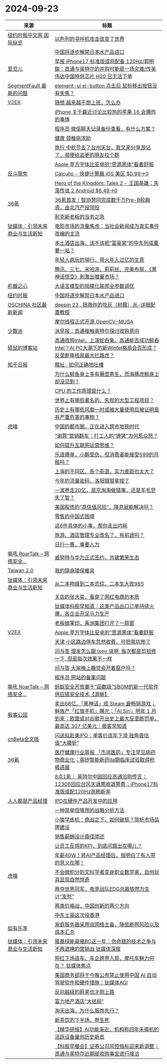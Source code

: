﻿# 2024-09-23

|来源|标题|
|---|---|
|[纽约时报中文网 国际纵览](http://cn.nytimes.com/rss/news.xml)|[以色列的寻呼机攻击改变了世界](https://cn.nytimes.com/opinion/20240923/israel-pager-attacks-supply-chain/?utm_source=RSS)|
||[中国将逐步解禁日本水产品进口](https://cn.nytimes.com/china/20240923/china-japan-seafood-ban-fukushima/?utm_source=RSS)|
|[爱范儿](https://www.ifanr.com/feed)|[早报 iPhone17 标准版或将配备 120Hz/郭明錤：高通与英特尔的并购可能是一场灾难/传英伟达中国特供芯片 H20 已无法下单](https://www.ifanr.com/1600020?utm_source=rss&utm_medium=rss&utm_campaign=)|
|[SegmentFault 最新的问题](https://segmentfault.com/feeds/questions)|[element-ui el-button 点击后 鼠标移出按钮没有失焦？](https://segmentfault.com/q/1010000045294904)|
|[V2EX](https://v2ex.com/index.xml)|[ 随想 越来越不想上班，怎么办](https://www.v2ex.com/t/1074943#reply43)|
||[ iPhone 关于最近讨论比较热的苹果 16 会爆炸的事情](https://www.v2ex.com/t/1074940#reply60)|
||[ 程序员 微信聊天记录备份查看，有什么方案？](https://www.v2ex.com/t/1074938#reply11)|
||[ 健康 颈椎病求助](https://www.v2ex.com/t/1074933#reply11)|
||[ 旅行 中秋节去了台州天台，我又来分享游记了，顺便给追更的朋友拉个群](https://www.v2ex.com/t/1074931#reply13)|
||[ Apple 苹方字体比安卓的“思源黑体”看着舒服](https://www.v2ex.com/t/1074926#reply20)|
|[反斗限免](https://free.apprcn.com/feed/)|[Calcullo - 快捷计算器 iOS 美区 $0.99→0 ](https://free.apprcn.com/calcullo/)|
||[Hero of the Kingdom: Tales 2 - 王国英雄：失落传说 2 Android $6.49→0 ](https://free.apprcn.com/hero-of-the-kingdom-tales-2-5/)|
|[36氪](https://www.36kr.com/feed)|[36氪首发｜智协慧同完成数千万Pre-B轮融资，由北汽产投领投](https://36kr.com/p/2955334907686021?f=rss)|
||[耐克新老板的当务之急](https://36kr.com/p/2959234120159497?f=rss)|
|[钛媒体：引领未来商业与生活新知](https://www.tmtpost.com/feed)|[电影市场的流量焦虑：当社会新闻成为真实事件改编的主流](https://www.tmtpost.com/7259534.html)|
||[本土酒店出海，该不该把“富豪窝”的中东列成重要一站？](https://www.tmtpost.com/7259460.html)|
||[年轻人疯玩的骑行，带火年入过亿的生意](https://www.tmtpost.com/7259493.html)|
||[腾讯、三七、米哈游、莉莉丝、完美布局，《黑神话悟空》刺激出增量市场？](https://www.tmtpost.com/7259501.html)|
|[机器之心](https://www.jiqizhixin.com/rss)|[大语言模型的规模化联邦全参数调优](https://www.jiqizhixin.com/articles/2024-09-23)|
|[纽约时报](https://plink.anyfeeder.com/nytimes/cn)|[中国将逐步解禁日本水产品进口](https://cn.nytimes.com/china/20240923/china-japan-seafood-ban-fukushima/)|
|[OSCHINA 社区最新新闻](https://www.oschina.net/news/rss)|[deepin 23 , 拯救你的吃灰（树莓）派-详细配置教程](https://www.oschina.net/news/313051)|
||[摩尔线程正式开源 OpenCV-MUSA](https://www.oschina.net/news/313050)|
|[少数派](https://plink.anyfeeder.com/sspai)|[派早报：高通接触英特尔探讨收购意向](https://sspai.com/post/92468)|
|[硕鼠的博客站](http://lukefan.com/?feed=rss2)|[高通收购Intel，上演蛇吞象。高通能否成功鲸吞Intel？AI PC大潮下的新Wintel格局会否形成？反垄断审核是最大拦路虎？](https://lukefan.com/2024/09/23/%e9%ab%98%e9%80%9a%e6%94%b6%e8%b4%adintel%ef%bc%8c%e4%b8%8a%e6%bc%94%e8%9b%87%e5%90%9e%e8%b1%a1%e3%80%82%e9%ab%98%e9%80%9a%e8%83%bd%e5%90%a6%e6%88%90%e5%8a%9f%e9%b2%b8%e5%90%9eintel%ef%bc%9fai-pc/)|
|[知乎日报](https://feedx.net/rss/zhihudaily.xml)|[瞎扯 · 如何正确地吐槽](https://daily.zhihu.com/story/9775630)|
||[为什么鲸鱼身上多有藤壶寄生，而海豚虎鲸身上却没见到？](https://daily.zhihu.com/story/9775616)|
||[CPU 的工作原理是什么？](https://daily.zhihu.com/story/9775617)|
||[世界上有哪些著名的、失败的大型工程项目？](https://daily.zhihu.com/story/9775626)|
||[历史上有哪些风靡一时或被大量使用后被证明是有严重危害的事物？](https://daily.zhihu.com/story/9775607)|
|[虎嗅](https://rss.huxiu.com/)|[中国的都市圈，正在进入跨市地铁时代](https://www.huxiu.com/article/3499092.html?f=rss)|
||[“谢罪”营销翻车：打工人的“镣铐”为何惹众怒？](https://www.huxiu.com/article/3497264.html?f=rss)|
||[如何提升互联网运营思维？](https://www.huxiu.com/article/3495476.html?f=rss)|
||[乐道爆单，小鹏受伤，但消费者能接受599的月租吗？](https://www.huxiu.com/article/3497277.html?f=rss)|
||[上海的不同区、各个街道，实力差距也太大了](https://www.huxiu.com/article/3498366.html?f=rss)|
||[今年的流量密码，洛阳狠狠拿捏了](https://www.huxiu.com/article/3498649.html?f=rss)|
||[一波卷走20亿，是京淘淘做错事，还是羊毛党失了智？](https://www.huxiu.com/article/3498666.html?f=rss)|
||[美国股债的“高估值风险”，降息就能解决吗？](https://www.huxiu.com/article/3498652.html?f=rss)|
||[零售的中国式困境](https://www.huxiu.com/article/3497145.html?f=rss)|
||[这6件具体的小事，帮你走出内耗](https://www.huxiu.com/article/3498631.html?f=rss)|
||[旅游、酒店管理专业改名了，有前途吗？](https://www.huxiu.com/article/3498378.html?f=rss)|
||[日行一善，事要人为](https://www.huxiu.com/article/3497765.html?f=rss)|
|[嘶吼 RoarTalk – 网络安全...](http://www.4hou.com/feed/)|[威努特与华为正式签约，共建繁荣生态](https://www.4hou.com/posts/mkyp)|
|[Taiwan 2.0](https://taiwan.chtsai.org/feed/)|[我的隨身環保餐具](https://taiwan.chtsai.org/2024/09/23/wode_suishen_huanbao_canju/)|
|[钛媒体：引领未来商业与生活新知](https://plink.anyfeeder.com/tmtpost)|[从二本吻痕到二本恋综，二本生大败985](https://www.tmtpost.com/7259105.html)|
||[关店的张大奕，看穿了网红电商的本质](https://www.tmtpost.com/7259091.html)|
||[钛媒体科股早知道：这类产品出口订单持续火爆，各企业开足马力生产](https://www.tmtpost.com/7259247.html)|
||[老板娘掌印，禹洲集团打开了一扇窗](https://www.tmtpost.com/7259237.html)|
|[V2EX](http://www.v2ex.com/index.xml)|[ Apple 苹方字体比安卓的“思源黑体”看着舒服](https://www.v2ex.com/t/1074926#reply13)|
||[ 天津 小区路边停车忽然收费，可把我坑惨了](https://www.v2ex.com/t/1074922#reply11)|
||[ 问与答 理发怎么跟 tony 说啊, 每次都是剪短修一下, 但是每次效果不一样](https://www.v2ex.com/t/1074920#reply21)|
||[ 问与答 大家晚上睡觉会开着窗户吗？](https://www.v2ex.com/t/1074913#reply38)|
||[ 程序员 网站的备案问题](https://www.v2ex.com/t/1074909#reply11)|
|[嘶吼 RoarTalk – 网络安全...](http://www.4hou.com/feed/)|[蚂蚁安全开放基于“函数级”SBOM的新一代软件供应链安全技术【源蜥】](https://www.4hou.com/posts/kg7x)|
|[极客公园](http://www.geekpark.net/rss)|[卖出68亿，「黑神话」成 Steam 最畅销游戏；魅族产「红旗手机」曝光；「AI Siri」明年 1 月到来；欧盟或对谷歌开出史上最大反垄断罚单，最高达 307 亿美元｜极客早知道](http://www.geekpark.net/news/340917)|
|[cnBeta全文版](http://feeds2.feedburner.com/cnbeta-full)|[闪送拟赴美IPO：单客价连年下滑 独角兽估值“大腰斩”](https://m.cnbeta.com.tw/view/1446663.htm)|
|[36氪](https://36kr.com/feed)|[医疗健康行业周报 「杰谛医药」专注罕见病药物商业化；英矽智能新药IIa期临床试验取得积极进展](https://36kr.com/p/2961268171198472?f=rss)|
||[8点1氪｜ 英特尔中国回应高通洽购传言；12306回应台风天退票收退票费；iPhone17标准版或配120Hz高刷新率](https://36kr.com/p/2961864869990660?f=rss)|
|[人人都是产品经理](https://www.woshipm.com/feed)|[IPD在硬件产品开发中的应用](https://www.woshipm.com/share/6118351.html)|
||[一种简单但够用的战略分析方法](https://www.woshipm.com/pd/6118289.html)|
||[小猿学练机：商战之下，如何破局？简析市场品牌建设](https://www.woshipm.com/share/6118266.html)|
||[销售薪酬设计路径简述](https://www.woshipm.com/pd/6118277.html)|
||[让员工反感的KPI，到底问题出在哪儿？](https://www.woshipm.com/share/6118117.html)|
||[年薪40W！转AI产品经理后，我明白了有人带的意义在哪！](https://www.woshipm.com/it/6117929.html)|
|[虎嗅](https://plink.anyfeeder.com/huxiu)|[不会微积分的文科学者变身职业数学家，自创玩具显现自然惊奇](https://www.huxiu.com/article/3498623.html?f=rss)|
||[再夺世界冠军，电竞战队EDG总裁依然为生计“发愁”](https://www.huxiu.com/article/3498621.html?f=rss)|
||[两类价格战，中国创新的两个方向](https://www.huxiu.com/article/3497767.html?f=rss)|
||[中东土豪这次投香港](https://www.huxiu.com/article/3498359.html?f=rss)|
|[如有乐享](https://51.ruyo.net/feed)|[家庭服务器采用双网络主备，降低断网风险以及成本汇总](https://51.ruyo.net/18763.html)|
|[钛媒体：引领未来商业与生活新知](https://www.tmtpost.com/feed)|[隆基绿能豪赌BC这一年：伪命题的技术之争与不再遮掩的营销战 钛媒体深度](https://www.tmtpost.com/7259377.html)|
||[网红下场造车、车企跨界入局，摩托车魅力何在？ 钛媒体焦点](https://www.tmtpost.com/7258818.html)|
||[美国商务部将于今晚公布禁止使用中国 AI 自动驾驶软件和硬件措施｜钛媒体AGI](https://www.tmtpost.com/7259411.html)|
||[反向越级的蔚来也才刚上路](https://www.tmtpost.com/7259009.html)|
||[富力地产酒店“大结局”](https://www.tmtpost.com/7259361.html)|
||[淘天出海，为什么服饰先行？](https://www.tmtpost.com/7258982.html)|
||[新茶饮的下半场，卷生死](https://www.tmtpost.com/7259233.html)|
||[【精华研报】AI功能渐近，机构称四年未换机的活跃设备量创历史新高](https://www.tmtpost.com/7259224.html)|
||[【科股早餐会】证券公司风控指标迎来新调整；高通与英特尔近期就收购事宜进行接洽](https://www.tmtpost.com/7259347.html)|
